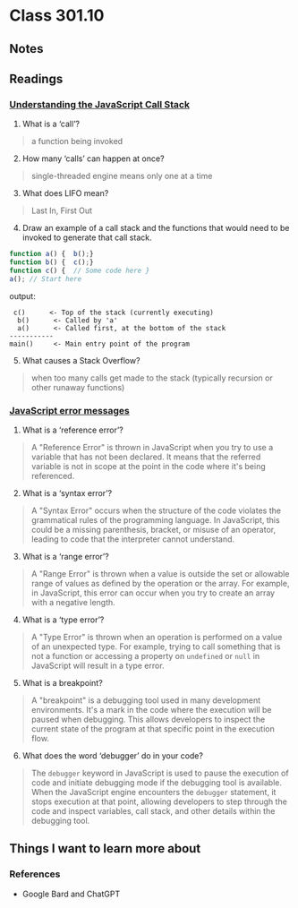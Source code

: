 # Class 301.10

## Notes

## Readings
### [Understanding the JavaScript Call Stack](https://www.freecodecamp.org/news/understanding-the-javascript-call-stack-861e41ae61d4)
1. What is a ‘call’?
> a function being invoked

2. How many ‘calls’ can happen at once?
> single-threaded engine means only one at a time

3. What does LIFO mean?
> Last In, First Out

4. Draw an example of a call stack and the functions that would need to be invoked to generate that call stack.
```javascript
function a() {  b();}
function b() {  c();}
function c() {  // Some code here }
a(); // Start here
```
output:
```
 c()      <- Top of the stack (currently executing)
  b()      <- Called by 'a'
  a()      <- Called first, at the bottom of the stack
-----------
main()     <- Main entry point of the program

```

5. What causes a Stack Overflow?
> when too many calls get made to the stack (typically recursion or other runaway functions)


### [JavaScript error messages](https://codeburst.io/javascript-error-messages-debugging-d23f84f0ae7c)
1. What is a ‘reference error’?
> A "Reference Error" is thrown in JavaScript when you try to use a variable that has not been declared. It means that the referred variable is not in scope at the point in the code where it's being referenced.

2. What is a ‘syntax error’?
> A "Syntax Error" occurs when the structure of the code violates the grammatical rules of the programming language. In JavaScript, this could be a missing parenthesis, bracket, or misuse of an operator, leading to code that the interpreter cannot understand.

3. What is a ‘range error’?
> A "Range Error" is thrown when a value is outside the set or allowable range of values as defined by the operation or the array. For example, in JavaScript, this error can occur when you try to create an array with a negative length.

4. What is a ‘type error’?
> A "Type Error" is thrown when an operation is performed on a value of an unexpected type. For example, trying to call something that is not a function or accessing a property on `undefined` or `null` in JavaScript will result in a type error.

5. What is a breakpoint?
> A "breakpoint" is a debugging tool used in many development environments. It's a mark in the code where the execution will be paused when debugging. This allows developers to inspect the current state of the program at that specific point in the execution flow.

6. What does the word ‘debugger’ do in your code?
> The `debugger` keyword in JavaScript is used to pause the execution of code and initiate debugging mode if the debugging tool is available. When the JavaScript engine encounters the `debugger` statement, it stops execution at that point, allowing developers to step through the code and inspect variables, call stack, and other details within the debugging tool.


## Things I want to learn more about

### References
- Google Bard and ChatGPT
